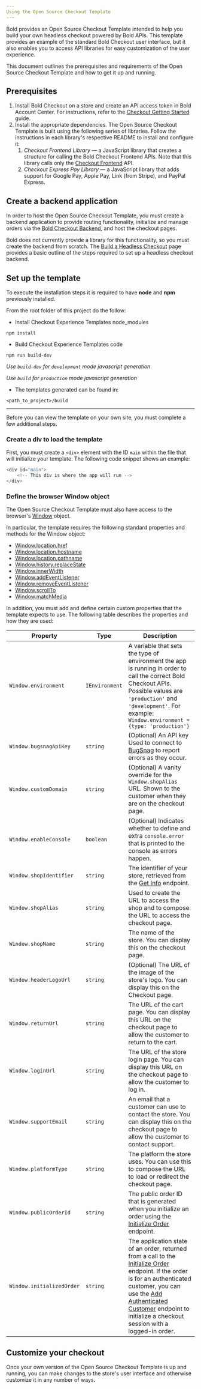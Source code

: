 ```yaml
---
Using the Open Source Checkout Template
---
```


Bold provides an Open Source Checkout Template intended to help you build your own headless checkout powered by Bold APIs. This template provides an example of the standard Bold Checkout user interface, but it also enables you to access API libraries for easy customization of the user experience.

This document outlines the prerequisites and requirements of the Open Source Checkout Template and how to get it up and running.

## Prerequisites

1. Install Bold Checkout on a store and create an API access token in Bold Account Center. For instructions, refer to the [Checkout Getting Started](/guides/checkout/checkout-getting-started) guide.
1. Install the appropriate dependencies. The Open Source Checkout Template is built using the following series of libraries. Follow the instructions in each library's respective README to install and configure it:
    1. _Checkout Frontend Library_ — a JavaScript library that creates a structure for calling the Bold Checkout Frontend APIs. Note that this library calls only the [Checkout Frontend](/api/checkout) API.
    1. _Checkout Express Pay Library_ — a JavaScript library that adds support for Google Pay, Apple Pay, Link (from Stripe), and PayPal Express.

## Create a backend application

In order to host the Open Source Checkout Template, you must create a backend application to provide routing functionality, initialize and manage orders via the [Bold Checkout Backend](/api/orders), and host the checkout pages.

Bold does not currently provide a library for this functionality, so you must create the backend from scratch. The [Build a Headless Checkout](https://developer.staging.boldcommerce.com/default/guides/checkout/checkout-headless-guide#project-setup) page provides a basic outline of the steps required to set up a headless checkout backend.

## Set up the template

To execute the installation steps it is required to have **node** and **npm** previously installed.

From the root folder of this project do the follow:

* Install Checkout Experience Templates node_modules
```
npm install
```

* Build Checkout Experience Templates code
```
npm run build-dev
```
_Use `build-dev` for `development` mode javascript generation_

_Use `build` for `production` mode javascript generation_

* The templates generated can be found in:

`<path_to_project>/build`

---
Before you can view the template on your own site, you must complete a few additional steps.

### Create a div to load the template

First, you must create a `<div>` element with the ID `main` within the file that will initialize your template. The following code snippet shows an example:

```javascript
<div id="main">
    <!-- This div is where the app will run -->
</div>
```

### Define the browser Window object

The Open Source Checkout Template must also have access to the browser's [Window](https://developer.mozilla.org/en-US/docs/Web/API/Window) object.

In particular, the template requires the following standard properties and methods for the Window object:

- [Window.location.href](https://developer.mozilla.org/en-US/docs/Web/API/Location/href)
- [Window.location.hostname](https://developer.mozilla.org/en-US/docs/Web/API/Location/hostname)
- [Window.location.pathname](https://developer.mozilla.org/en-US/docs/Web/API/Location/pathname)
- [Window.history.replaceState](https://developer.mozilla.org/en-US/docs/Web/API/History/replaceState)
- [Window.innerWidth](https://developer.mozilla.org/en-US/docs/Web/API/Window/innerWidth)
- [Window.addEventListener](https://developer.mozilla.org/en-US/docs/Web/API/EventTarget/addEventListener)
- [Window.removeEventListener](https://developer.mozilla.org/en-US/docs/Web/API/EventTarget/removeEventListener)
- [Window.scrollTo](https://developer.mozilla.org/en-US/docs/Web/API/Window/scrollTo)
- [Window.matchMedia](https://developer.mozilla.org/en-US/docs/Web/API/Window/matchMedia)

In addition, you must add and define certain custom properties that the template expects to use. The following table describes the properties and how they are used:

| Property                       | Type                                | Description                                                                                                                                                                                                                                                                                                                           |
| ------------------------------ | ----------------------------------- | ------------------------------------------------------------------------------------------------------------------------------------------------------------------------------------------------------------------------------------------------------------------------------------------------------------------------------------- |
| `Window.environment`           | `IEnvironment`                      | A variable that sets the type of environment the app is running in order to call the correct Bold Checkout APIs. Possible values are `'production'` and `'development'`. For example: <br/> `Window.environment = {type: 'production'} `                                                                                              |
| `Window.bugsnagApiKey`         | `string`                            | (Optional) An API key Used to connect to [BugSnag](https://www.bugsnag.com/) to report errors as they occur.                                                                                                                                                                                                                          |
| `Window.customDomain`          | `string`                            | (Optional) A vanity override for the `Window.shopAlias` URL. Shown to the customer when they are on the checkout page.                                                                                                                                                                                                                |
| `Window.enableConsole`         | `boolean`                           | (Optional) Indicates whether to define and extra `console.error` that is printed to the console as errors happen.                                                                                                                                                                                                                     |
| `Window.shopIdentifier`        | `string`                            | The identifier of your store, retrieved from the [Get Info](/api/shops#operation/GetShopInfo) endpoint.                                                                                                                                                                                                                               |
| `Window.shopAlias`             | `string`                            | Used to create the URL to access the shop and to compose the URL to access the checkout page.                                                                                                                                                                                                                                         |
| `Window.shopName`              | `string`                            | The name of the store. You can display this on the checkout page.                                                                                                                                                                                                                                                                     |
| `Window.headerLogoUrl`         | `string`                            | (Optional) The URL of the image of the store's logo. You can display this on the Checkout page.                                                                                                                                                                                                                                       |
| `Window.returnUrl`             | `string`                            | The URL of the cart page. You can display this URL on the checkout page to allow the customer to return to the cart.                                                                                                                                                                                                                  |
| `Window.loginUrl`              | `string`                            | The URL of the store login page. You can display this URL on the checkout page to allow the customer to log in.                                                                                                                                                                                                                       |
| `Window.supportEmail`          | `string`                            | An email that a customer can use to contact the store. You can display this on the checkout page to allow the customer to contact support.                                                                                                                                                                                            |
| `Window.platformType`          | `string`                            | The platform the store uses. You can use this to compose the URL to load or redirect the checkout page.                                                                                                                                                                                                                               |
| `Window.publicOrderId`         | `string`                            | The public order ID that is generated when you initialize an order using the [Initialize Order](/api/orders#operation/post-init) endpoint.                                                                                                                                                                                            |
| `Window.initializedOrder`      | `string`                            | The application state of an order, returned from a call to the [Initialize Order](/api/orders#operation/post-init) endpoint. If the order is for an authenticated customer, you can use the [Add Authenticated Customer](/api/orders#operation/post-auth-customers) endpoint to initialize a checkout session with a logged-in order. |

## Customize your checkout

Once your own version of the Open Source Checkout Template is up and running, you can make changes to the store's user interface and otherwise customize it in any number of ways.
